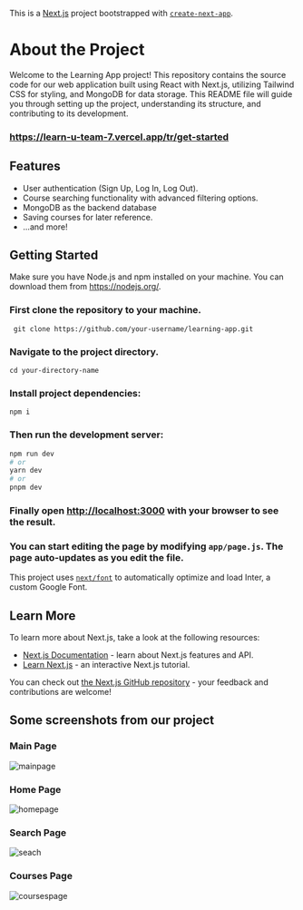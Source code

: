 This is a [Next.js](https://nextjs.org/) project bootstrapped with [`create-next-app`](https://github.com/vercel/next.js/tree/canary/packages/create-next-app).

# About the Project

Welcome to the Learning App project! This repository contains the source code for our web application built using React with Next.js, utilizing Tailwind CSS for styling, and MongoDB for data storage. This README file will guide you through setting up the project, understanding its structure, and contributing to its development.

### https://learn-u-team-7.vercel.app/tr/get-started

## Features

- User authentication (Sign Up, Log In, Log Out).
- Course searching functionality with advanced filtering options.
- MongoDB as the backend database
- Saving courses for later reference.
- ...and more!

## Getting Started

Make sure you have Node.js and npm installed on your machine. You can download them from https://nodejs.org/.

### First clone the repository to your machine.
``` git clone https://github.com/your-username/learning-app.git```

### Navigate to the project directory.
```cd your-directory-name```

### Install project dependencies:
```npm i```

### Then run the development server:

```bash
npm run dev
# or
yarn dev
# or
pnpm dev
```

### Finally open [http://localhost:3000](http://localhost:3000) with your browser to see the result.

### You can start editing the page by modifying `app/page.js`. The page auto-updates as you edit the file.

This project uses [`next/font`](https://nextjs.org/docs/basic-features/font-optimization) to automatically optimize and load Inter, a custom Google Font.

## Learn More

To learn more about Next.js, take a look at the following resources:

- [Next.js Documentation](https://nextjs.org/docs) - learn about Next.js features and API.
- [Learn Next.js](https://nextjs.org/learn) - an interactive Next.js tutorial.

You can check out [the Next.js GitHub repository](https://github.com/vercel/next.js/) - your feedback and contributions are welcome!

## Some screenshots from our project

### Main Page
![mainpage](https://github.com/202303-PRM-TR-FEW/LearnU-Team-7/assets/45130129/b3f1e673-13ad-457c-bc47-ed9cfdd2a4cf)

### Home Page 
![homepage](https://github.com/202303-PRM-TR-FEW/LearnU-Team-7/assets/45130129/dd7b6441-218e-4075-b79e-89a898d1dda2)

### Search Page
![seach](https://github.com/202303-PRM-TR-FEW/LearnU-Team-7/assets/45130129/32b6c237-5e74-47f8-94e0-b644549aa224)

### Courses Page
![coursespage](https://github.com/202303-PRM-TR-FEW/LearnU-Team-7/assets/45130129/a1111e31-9b9a-4f51-95de-3dbf3899b64f)
